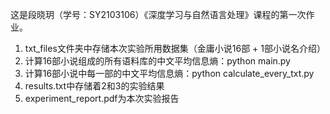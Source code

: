 这是段晓玥（学号：SY2103106）《深度学习与自然语言处理》课程的第一次作业。



1. txt_files文件夹中存储本次实验所用数据集（金庸小说16部 + 1部小说名介绍）
2. 计算16部小说组成的所有语料库的中文平均信息熵：python main.py
3. 计算16部小说中每一部的中文平均信息熵：python calculate_every_txt.py
4. results.txt中存储着2和3的实验结果
5. experiment_report.pdf为本次实验报告

